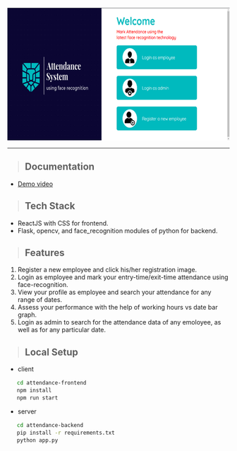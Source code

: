 <p align="center">
  <img height="300px"src="attendance-frontend/src/images/homepage_screenshot.PNG" />
</p>
<hr />

> ## Documentation
- [Demo video](https://www.youtube.com/watch?v=vMN3TqF4mh0)

> ## Tech Stack 
- ReactJS with CSS for frontend. 
- Flask, opencv, and face_recognition modules of python for backend.

> ## Features
1. Register a new employee and click his/her registration image.
2. Login as employee and mark your entry-time/exit-time attendance using face-recognition.
3. View your profile as employee and search your attendance for any range of dates.
4. Assess your performance with the help of working hours vs date bar graph. 
5. Login as admin to search for the attendance data of any emoloyee, as well as for any particular date.

> ## Local Setup
- client
```sh
   cd attendance-frontend
   npm install 
   npm run start
```
- server
```sh
   cd attendance-backend
   pip install -r requirements.txt 
   python app.py
```
